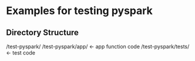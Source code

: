 # Examples for testing pyspark

## Directory Structure
/test-pyspark/
/test-pyspark/app/   <- app function code
/test-pyspark/tests/ <- test code